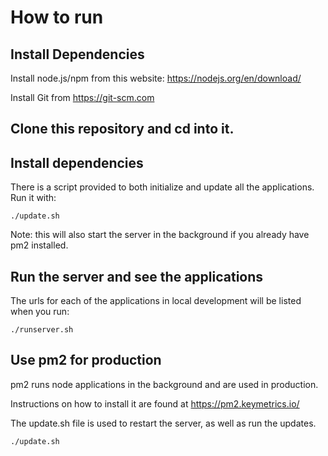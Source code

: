 # How to run

## Install Dependencies

Install node.js/npm from this website: https://nodejs.org/en/download/

Install Git from https://git-scm.com

## Clone this repository and cd into it.

## Install dependencies

There is a script provided to both initialize and update all the applications. Run it with:

```console
./update.sh
```

Note: this will also start the server in the background if you already have pm2 installed.

## Run the server and see the applications 

The urls for each of the applications in local development will be listed when you run:

```console
./runserver.sh
```

## Use pm2 for production

pm2 runs node applications in the background and are used in production.

Instructions on how to install it are found at https://pm2.keymetrics.io/

The update.sh file is used to restart the server, as well as run the updates. 

```console
./update.sh
```

